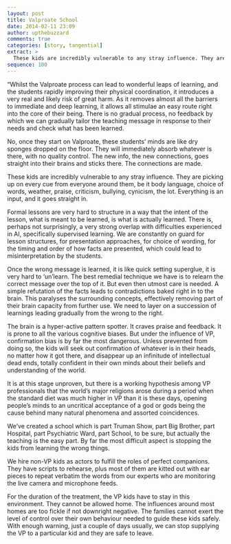 ```yaml
---
layout: post
title: Valproate School
date: 2014-02-11 23:09
author: upthebuzzard
comments: true
categories: [story, tangential]
extract: >
  These kids are incredibly vulnerable to any stray influence. They are picking up on every cue from everyone around them, be it body language, choice of words, weather, praise, criticism, bullying, cynicism, the lot. Everything is an input, and it goes straight in.
sequence: 100
---
```

“Whilst the Valproate process can lead to wonderful leaps of learning, and the students rapidly improving their physical coordination, it introduces a very real and likely risk of great harm. As it removes almost all the barriers to immediate and deep learning, it allows all stimulae an easy route right into the core of their being. There is no gradual process, no feedback by which we can gradually tailor the teaching message in response to their needs and check what has been learned.

No, once they start on Valproate, these students’ minds are like dry sponges dropped on the floor. They will immediately absorb whatever is there, with no quality control. The new info, the new connections, goes straight into their brains and sticks there. The connections are made.

These kids are incredibly vulnerable to any stray influence. They are picking up on every cue from everyone around them, be it body language, choice of words, weather, praise, criticism, bullying, cynicism, the lot. Everything is an input, and it goes straight in.

Formal lessons are very hard to structure in a way that the intent of the lesson, what is meant to be learned, is what is actually learned. There is, perhaps not surprisingly, a very strong overlap with difficulties experienced in AI, specifically supervised learning. We are constantly on guard for lesson structures, for presentation approaches, for choice of wording, for the timing and order of how facts are presented, which could lead to misinterpretation by the students.

Once the wrong message is learned, it is like quick setting superglue, it is very hard to ‘un’learn. The best remedial technique we have is to relearn the correct message over the top of it. But even then utmost care is needed. A simple refutation of the facts leads to contradictions baked right in to the brain. This paralyses the surrounding concepts, effectively removing part of their brain capacity from further use. We need to layer on a succession of learnings leading gradually from the wrong to the right.

The brain is a hyper-active pattern spotter. It craves praise and feedback. It is prone to all the various cognitive biases. But under the influence of VP, confirmation bias is by far the most dangerous. Unless prevented from doing so, the kids will seek out confirmation of whatever is in their heads, no matter how it got there, and disappear up an infinitude of intellectual dead ends, totally confident in their own minds about their beliefs and understanding of the world.

It is at this stage unproven, but there is a working hypothesis among VP professionals that the world’s major religions arose during a period when the standard diet was much higher in VP than it is these days, opening people’s minds to an uncritical acceptance of a god or gods being the cause behind many natural phenomena and assorted coincidences.

We’ve created a school which is part Truman Show, part Big Brother, part Hospital, part Psychiatric Ward, part School, to be sure, but actually the teaching is the easy part. By far the most difficult aspect is stopping the kids from learning the wrong things.

We hire non-VP kids as actors to fulfill the roles of perfect companions. They have scripts to rehearse, plus most of them are kitted out with ear pieces to repeat verbatim the words from our experts who are monitoring the live camera and microphone feeds.

For the duration of the treatment, the VP kids have to stay in this environment. They cannot be allowed home. The influences around most homes are too fickle if not downright negative. The families cannot exert the level of control over their own behaviour needed to guide these kids safely. With enough warning, just a couple of days usually, we can stop supplying the VP to a particular kid and they are safe to leave.
